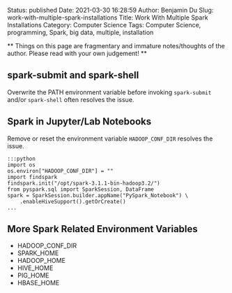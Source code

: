 Status: published
Date: 2021-03-30 16:28:59
Author: Benjamin Du
Slug: work-with-multiple-spark-installations
Title: Work With Multiple Spark Installations
Category: Computer Science
Tags: Computer Science, programming, Spark, big data, multiple, installation

**
Things on this page are fragmentary and immature notes/thoughts of the author.
Please read with your own judgement!
**


## spark-submit and spark-shell

Overwrite the PATH environment variable before invoking `spark-submit` and/or `spark-shell` 
often resolves the issue.

## Spark in Jupyter/Lab Notebooks

Remove or reset the environment variable `HADOOP_CONF_DIR` resolves the issue.

    :::python
    import os
    os.environ["HADOOP_CONF_DIR"] = ""
    import findspark
    findspark.init("/opt/spark-3.1.1-bin-hadoop3.2/")
    from pyspark.sql import SparkSession, DataFrame
    spark = SparkSession.builder.appName("PySpark_Notebook") \
        .enableHiveSupport().getOrCreate()
    ...

## More Spark Related Environment Variables

- HADOOP_CONF_DIR
- SPARK_HOME
- HADOOP_HOME
- HIVE_HOME
- PIG_HOME
- HBASE_HOME